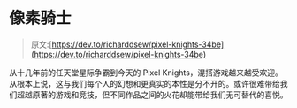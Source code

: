 # 像素骑士

> 原文:[https://dev.to/richarddsew/pixel-knights-34be](https://dev.to/richarddsew/pixel-knights-34be)

从十几年前的任天堂星际争霸到今天的 Pixel Knights，混搭游戏越来越受欢迎。从根本上说，这与我们每个人的幻想和更真实的本性是分不开的。或许很难带给我们超越原著的游戏和竞技，但不同作品之间的火花却能带给我们无可替代的喜悦。